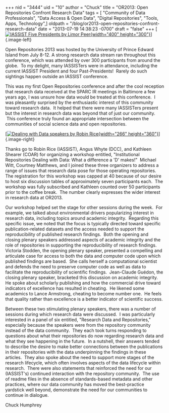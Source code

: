 +++
nid = "3444"
uid = "10"
author = "Chuck"
title = "OR2013:  Open Repositories Confront Research Data"
tags = [ "Community of Data Professionals", "Data Access & Open Data", "Digital Repositories", "Tools, Apps, Technology",]
oldpath = "/blog/or2013-open-repositories-confront-research-data"
date = "2013-07-19 14:38:23 -0700"
draft = "false"
+++
[[![](/img/blog/iassist5presidents-400x300.jpg "IASSIST Five Presidents by Limor Peer"){width="400"
height="300"}](/img/blog/iassist5presidents.jpg "IASSIST Five Presidents by Limor Peer")]{.image-left}

Open Repositories 2013 was hosted by the University of Prince Edward
Island from July 8-12. A strong research data stream ran throughout this
conference, which was attended by over 300 participants from around the
globe.  To my delight, many IASSISTers were in attendance, including the
current IASSIST President and four Past-Presidents!  Rarely do such
sightings happen outside an IASSIST conference.

This was my first Open Repositories conference and after the cool
reception that research data received at the SPARC IR meetings in
Baltimore a few years ago, I was unsure how data would be treated at
this conference.  I was pleasantly surprised by the enthusiastic
interest of this community toward research data.  It helped that there
were many IASSISTers present but the interest in research data was
beyond that of just our community.  This conference truly found an
appropriate intersection between the communities of social science data
and open repositories. 

[[![](/img/blog/dealingwdata-266x360.jpg "Dealing with Data speakers by Robin Rice"){width="266"
height="360"}](/img/blog/dealingwdata.jpg "Dealing with Data speakers by Robin Rice")]{.image-right}

Thanks go to Robin Rice (IASSIST), Angus Whyte (DCC), and Kathleen
Shearer (COAR) for organizing a workshop entitled, "Institutional
Repositories Dealing with Data: What a difference a 'D' makes!"  Michael
Witt, Courtney Matthews, and I joined these three organizers to address
a range of issues that research data pose for those operating
repositories.  The registration for this workshop was capped at 40
because of our desire to host six discussion tables of approximately
seven participants each.  The workshop was fully subscribed and Kathleen
counted over 50 participants prior to the coffee break.  The number
clearly expresses the wider interest in research data at OR2013.

Our workshop helped set the stage for other sessions during the week. 
For example, we talked about environmental drivers popularizing interest
in research data, including topics around academic integrity.  Regarding
this specific issue, we noted that the focus is typically directed
toward specific publication-related datasets and the access needed to
support the reproducibility of published research findings.  Both the
opening and closing plenary speakers addressed aspects of academic
integrity and the role of repositories in supporting the reproducibility
of research findings.  Victoria Stodden, the opening plenary speaker,
presented a compelling and articulate case for access to both the data
and computer code upon which published findings are based.  She calls
herself a computational scientist and defends the need to preserve
computer code as well as data to facilitate the reproducibility of
scientific findings.  Jean-Claude Guédon, the closing plenary speaker,
bracketed this discussion on academic integrity.  He spoke about
scholarly publishing and how the commercial drive toward indicators of
excellence has resulted in cheating.  He likened some academics to Lance
Armstrong, cheating to become number one.  He feels that quality rather
than excellence is a better indicator of scientific success.

Between these two stimulating plenary speakers, there was a number of
sessions during which research data were discussed.  I was particularly
interested in a panel of six entitled, "Research Data and Repositories,"
especially because the speakers were from the repository community
instead of the data community.  They each took turns responding to
questions about what their repositories do now regarding research data
and what they see happening in the future.  In a nutshell, their answers
tended to describe the desire to make better connections between the
publications in their repositories with the data underpinning the
findings in these articles.  They also spoke about the need to support
more stages of the research lifecycle, which often involves aspects of
the data lifecycle within research.  There were also statements that
reinforced the need for our (IASSIST's) continued interaction with the
repository community.  The use of readme files in the absence of
standards-based metadata and other practices, where our data community
has moved the best-practice yardstick well beyond, demonstrate the need
for our communities to continue in dialogue. 

Chuck Humphrey
